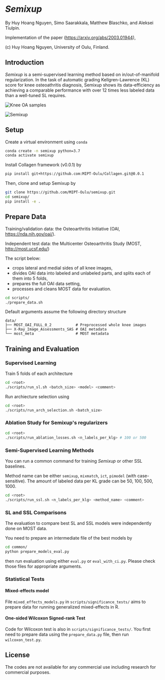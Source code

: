 # _Semixup_

By Huy Hoang Nguyen, Simo Saarakkala, Matthew Blaschko, and Aleksei Tiulpin.

Implementation of the paper (https://arxiv.org/abs/2003.01944),

(c) Huy Hoang Nguyen, University of Oulu, Finland.

## Introduction
_Semixup_ is a semi-supervised learning method based on in/out-of-manifold regularization. In the task of automatic grading Kellgren-Lawrence (KL) score for knee osteoathritis diagnosis, Semixup shows its data-efficiency as achieving a comparable performance with over 12 times less labeled data than a well-tuned SL requires.

![Knee OA samples](https://github.com/MIPT-Oulu/semixup/blob/master/docs/kneeoa_samples.png "Knee OA samples")

![Semixup](https://github.com/MIPT-Oulu/semixup/blob/master/docs/semixup.png "Semixup")

## Setup
Create a virtual environment using `conda`
```bash
conda create -n semixup python=3.7
conda activate semixup
```
Install Collagen framework (v0.0.1) by
```bash
pip install git+https://github.com:MIPT-Oulu/Collagen.git@0.0.1
```
Then, clone and setup Semixup by
```bash
git clone https://github.com/MIPT-Oulu/semixup.git
cd semixup/
pip install -e .
```

## Prepare Data
Training/validation data: the Osteoarthritis Initiative (OAI, https://nda.nih.gov/oai/).

Independent test data: the Multicenter Osteoarthritis Study (MOST, http://most.ucsf.edu/)

The script below:
 - crops lateral and medial sides of all knee images,
 - divides OAI data into labeled and unlabeled parts, and splits each of them into 5 folds,
 - prepares the full OAI data setting,
 - processes and cleans MOST data for evaluation.

```bash
cd scripts/
./prepare_data.sh
```
Default arguments assume the following directory structure
```
data/
├── MOST_OAI_FULL_0_2           # Preprocessed whole knee images
├── X-Ray_Image_Assessments_SAS # OAI metadata
└── most_meta                   # MOST metadata
```

## Training and Evaluation
### Supervised Learning
Train 5 folds of each architecture
```bash
cd <root>
./scripts/run_sl.sh <batch_size> <model> <comment>
```

Run archiecture selection using
```bash
cd <root>
./scripts/run_arch_selection.sh <batch_size>
```
### Ablation Study for Semixup's regularizers
```bash
cd <root>
./scripts/run_ablation_losses.sh <n_labels_per_klg> # 100 or 500
```

### Semi-Supervised Learning Methods
You can run a common command for training _Semixup_ or other SSL baselines.

Method name can be either `semixup`, `mixmatch`, `ict`, `pimodel` (with case-sensitive).
The amount of labeled data per KL grade can be 50, 100, 500, 1000.
```bash
cd <root>
./scripts/run_ssl.sh <n_labels_per_klg> <method_name> <comment>
```

### SL and SSL Comparisons
The evaluation to compare best SL and SSL models were independently done on MOST data. 

You need to prepare an intermediate file of the best models by
```bash
cd common/
python prepare_models_eval.py
```
then run evaluation using either `eval.py` or `eval_with_ci.py`. Please check those files for appropriate arguments.

### Statistical Tests
#### Mixed-effects model
File `mixed_effects_models.py` in `scripts/significance_tests/` aims to prepare data for running generalized mixed-effects in R.

#### One-sided Wilcoxon Signed-rank Test 
Code for Wilcoxon test is also in `scripts/significance_tests/`.
You first need to prepare data using the `prepare_data.py` file, then run `wilcoxon_test.py`.

## License
The codes are not available for any commercial use including research for commercial purposes.
